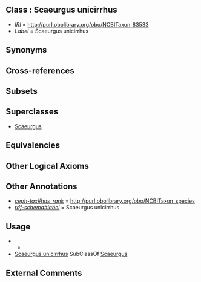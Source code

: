 
## Class : Scaeurgus unicirrhus

 * *IRI* = http://purl.obolibrary.org/obo/NCBITaxon_83533
 * *Label* = Scaeurgus unicirrhus

## Synonyms


## Cross-references


## Subsets


## Superclasses

 * [Scaeurgus](../../NCBITaxon/32/NCBITaxon_83532.md)

## Equivalencies


## Other Logical Axioms


## Other Annotations

 * *[ceph-tax#has_rank](../../ceph-tax#has/nk/ceph-tax#has_rank.md)* = http://purl.obolibrary.org/obo/NCBITaxon_species
 * *[rdf-schema#label](../../el/rdf-schema#label.md)* = Scaeurgus unicirrhus

## Usage

 * -
 * [Scaeurgus unicirrhus](../../NCBITaxon/33/NCBITaxon_83533.md) SubClassOf [Scaeurgus](../../NCBITaxon/32/NCBITaxon_83532.md)

## External Comments

